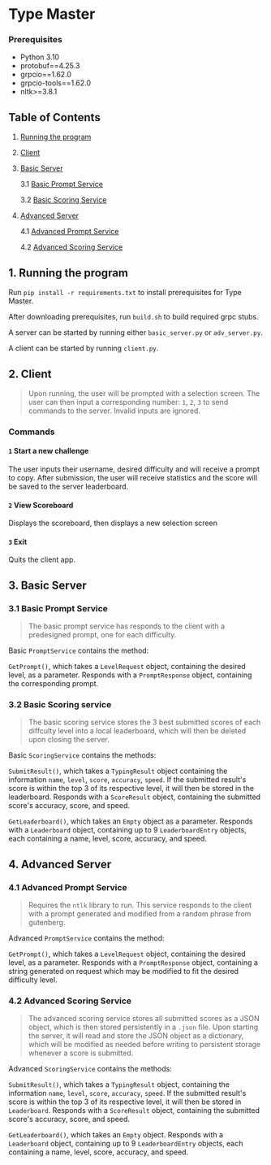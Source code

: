 # Type Master

### Prerequisites

+ Python 3.10
+ protobuf==4.25.3
+ grpcio==1.62.0 
+ grpcio-tools==1.62.0 
+ nltk>=3.8.1

## Table of Contents 

1. [Running the program](#1-running-the-program)

1. [Client](#2-client)

1. [Basic Server](#3-basic-server)
      
    3.1 [Basic Prompt Service](#31-basic-prompt-service)

    3.2 [Basic Scoring Service](#32-basic-scoring-service)

1. [Advanced Server](#4-advanced-server)

    4.1 [Advanced Prompt Service](#41-advanced-prompt-service)
    
    4.2 [Advanced Scoring Service](#42-advanced-scoring-service)

## 1. Running the program

Run `pip install -r requirements.txt` to install prerequisites for Type Master.

After downloading prerequisites, run `build.sh` to build required grpc stubs.

A server can be started by running either `basic_server.py` or `adv_server.py`.

A client can be started by running `client.py`. 

## 2. Client

> Upon running, the user will be prompted with a selection screen. The user can then input a corresponding number: `1`, `2`, `3` to send commands to the server. Invalid inputs are ignored.

### Commands

#### `1` Start a new challenge

The user inputs their username, desired difficulty and will receive a prompt to copy. After submission, the user will receive statistics and the score will be saved to the server leaderboard.

#### `2` View Scoreboard

Displays the scoreboard, then displays a new selection screen

#### `3` Exit 

Quits the client app.

## 3. Basic Server

### 3.1 Basic Prompt Service

> The basic prompt service has responds to the client with a predesigned prompt, one for each difficulty. 

Basic `PromptService` contains the method: 

`GetPrompt()`, which takes a `LevelRequest` object, containing the desired level, as a parameter. Responds with a `PromptResponse` object, containing the corresponding prompt.

### 3.2 Basic Scoring service

> The basic scoring service stores the 3 best submitted scores of each diffculty level into a local leaderboard, which will then be deleted upon closing the server.

Basic `ScoringService` contains the methods:

`SubmitResult()`, which takes a `TypingResult` object containing the information `name`, `level`, `score`, `accuracy`, `speed`. If the submitted result's score is within the top 3 of its respective level, it will then be stored in the leaderboard. Responds with a `ScoreResult` object, containing the submitted score's accuracy, score, and speed.

`GetLeaderboard()`, which takes an `Empty` object as a parameter. Responds with a `Leaderboard` object, containing up to 9 `LeaderboardEntry` objects, each containing a name, level, score, accuracy, and speed.

## 4. Advanced Server 

### 4.1 Advanced Prompt Service

> Requires the `ntlk` library to run. This service responds to the client with a prompt generated and modified from a random phrase from gutenberg.

Advanced `PromptService` contains the method: 

`GetPrompt()`, which takes a `LevelRequest` object, containing the desired level, as a parameter. Responds with a `PromptResponse` object, containing a string generated on request which may be modified to fit the desired difficulty level.

### 4.2 Advanced Scoring Service

> The advanced scoring service stores all submitted scores as a JSON object, which is then stored persistently in a `.json` file. Upon starting the server, it will read and store the JSON object as a dictionary, which will be modified as needed before writing to persistent storage whenever a score is submitted.

Advanced `ScoringService` contains the methods:

`SubmitResult()`, which takes a `TypingResult` object, containing the information `name`, `level`, `score`, `accuracy`, `speed`. If the submitted result's score is within the top 3 of its respective level, it will then be stored in `Leaderboard`. Responds with a `ScoreResult` object, containing the submitted score's accuracy, score, and speed.

`GetLeaderboard()`, which takes an `Empty` object. Responds with a `Leaderboard` object, containing up to 9 `LeaderboardEntry` objects, each containing a name, level, score, accuracy, and speed.

